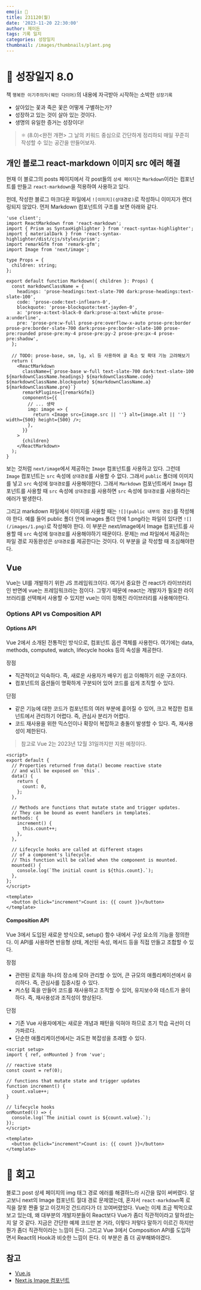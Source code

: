 ```yaml
---
emoji: 🌱
title: 231120(월)
date: '2023-11-20 22:30:00'
author: 제이든
tags: 기록 일지
categories: 성장일지
thumbnail: /images/thumbnails/plant.png
---
```


# 🌱 성장일지 8.0

책 `행복한 이기주의자(웨인 다이어)`의 내용에 자극받아 시작하는 소박한 `성장기록`

- 살아있는 꽃과 죽은 꽃은 어떻게 구별하는가?
- 성장하고 있는 것이 살아 있는 것이다.
- 생명의 유일한 증거는 성장이다!

> ⚛ (8.0)<완전 개편> 그 날의 키워드 중심으로 간단하게 정리하되 매일 꾸준히 작성할 수 있는 공간을 만들어보자.

## 개인 블로그 react-markdown 이미지 src 에러 해결

현재 이 블로그의 posts 페이지에서 각 post들의 `상세 페이지`는 `Markdown`이라는 컴포넌트를 만들고 `react-markdown`을 적용하여 사용하고 있다.

헌데, 작성한 블로그 마크다운 파일에서 `![이미지](상대경로)`로 작성하니 이미지가 렌더링되지 않았다. 먼저 Markdown 컴포넌트의 구조를 보면 아래와 같다.

```tsx
'use client';
import ReactMarkdown from 'react-markdown';
import { Prism as SyntaxHighlighter } from 'react-syntax-highlighter';
import { materialDark } from 'react-syntax-highlighter/dist/cjs/styles/prism';
import remarkGfm from 'remark-gfm';
import Image from 'next/image';

type Props = {
  children: string;
};

export default function Markdown({ children }: Props) {
  const markdownClassName = {
    headings: 'prose-headings:text-slate-700 dark:prose-headings:text-slate-100',
    code: 'prose-code:text-inflearn-0',
    blockquote: 'prose-blockquote:text-jayden-0',
    a: 'prose-a:text-black-0 dark:prose-a:text-white prose-a:underline',
    pre: 'prose-pre:w-full prose-pre:overflow-x-auto prose-pre:border prose-pre:border-slate-700 dark:prose-pre:border-slate-100 prose-pre:rounded prose-pre:my-4 prose-pre:py-2 prose-pre:px-4 prose-pre:shadow',
  };

  // TODO: prose-base, sm, lg, xl 등 사용하여 글 축소 및 확대 기능 고려해보기
  return (
    <ReactMarkdown
      className={`prose-base w-full text-slate-700 dark:text-slate-100 ${markdownClassName.headings} ${markdownClassName.code} ${markdownClassName.blockquote} ${markdownClassName.a} ${markdownClassName.pre}`}
      remarkPlugins={[remarkGfm]}
      components={{
        // ... 생략
        img: image => {
          return <Image src={image.src || ''} alt={image.alt || ''} width={500} height={500} />;
        },
      }}
    >
      {children}
    </ReactMarkdown>
  );
}
```

보는 것처럼 `next/image`에서 제공하는 `Image` 컴포넌트를 사용하고 있다. 그런데 `Image` 컴포넌트는 `src` 속성에 `상대경로`를 사용할 수 없다. 그래서 `public` 폴더에 이미지를 넣고 `src` 속성에 `절대경로`를 사용해야한다. 그래서 `Markdown` 컴포넌트에서 `Image` 컴포넌트를 사용할 때 `src` 속성에 `상대경로`를 사용하면 `src` 속성에 `절대경로`를 사용하라는 에러가 발생한다.

그리고 markdown 파일에서 이미지를 사용할 때는 `![](public 내부의 경로)`를 작성해야 한다. 예를 들어 public 폴더 안에 images 폴더 안에 1.png라는 파일이 있다면 `![](/images/1.png)`로 작성해야 한다. 이 부분은 next/image에서 Image 컴포넌트를 사용할 때 `src` 속성에 `절대경로`를 사용해야하기 때문이다. 문제는 md 파일에서 제공하는 파일 경로 자동완성은 `상대경로`를 제공한다는 것이다. 이 부분을 글 작성할 때 조심해야한다.

## Vue

Vue는 UI를 개발하기 위한 JS 프레임워크이다. 여기서 중요한 건 react가 라이브러리인 반면에 vue는 프레임워크라는 점이다. 그렇기 때문에 react는 개발자가 필요한 라이브러리를 선택해서 사용할 수 있지만 vue는 이미 정해진 라이브러리를 사용해야한다.

### Options API vs Composition API

#### Options API

Vue 2에서 소개된 전통적인 방식으로, 컴포넌트 옵션 객체를 사용한다. 여기에는 data, methods, computed, watch, lifecycle hooks 등의 속성을 제공한다.

장점

- 직관적이고 익숙하다. 즉, 새로운 사용자가 배우기 쉽고 이해하기 쉬운 구조이다.
- 컴포넌트의 옵션들이 명확하게 구분되어 있어 코드를 쉽게 조직할 수 있다.

단점

- 같은 기능에 대한 코드가 컴포넌트의 여러 부분에 흩어질 수 있어, 크고 복잡한 컴포넌트에서 관리하기 어렵다. 즉, 관심사 분리가 어렵다.
- 코드 재사용을 위한 믹스인이나 확장이 복잡하고 충돌이 발생할 수 있다. 즉, 재사용성이 제한된다.

> 참고로 Vue 2는 2023년 12월 31일까지만 지원 예정이다.

```vue
<script>
export default {
  // Properties returned from data() become reactive state
  // and will be exposed on `this`.
  data() {
    return {
      count: 0,
    };
  },

  // Methods are functions that mutate state and trigger updates.
  // They can be bound as event handlers in templates.
  methods: {
    increment() {
      this.count++;
    },
  },

  // Lifecycle hooks are called at different stages
  // of a component's lifecycle.
  // This function will be called when the component is mounted.
  mounted() {
    console.log(`The initial count is ${this.count}.`);
  },
};
</script>

<template>
  <button @click="increment">Count is: {{ count }}</button>
</template>
```

#### Composition API

Vue 3에서 도입된 새로운 방식으로, setup() 함수 내에서 구성 요소의 기능을 정의한다. 이 API를 사용하면 반응형 상태, 계산된 속성, 메서드 등을 직접 만들고 조합할 수 있다.

장점

- 관련된 로직을 하나의 장소에 모아 관리할 수 있어, 큰 규모의 애플리케이션에서 유리하다. 즉, 관심사를 집중시킬 수 있다.
- 커스텀 훅을 만들어 코드를 재사용하고 조직할 수 있어, 유지보수와 테스트가 용이하다. 즉, 재사용성과 조직성이 향상된다.

단점

- 기존 Vue 사용자에게는 새로운 개념과 패턴을 익혀야 하므로 초기 학습 곡선이 더 가파르다.
- 단순한 애플리케이션에서는 과도한 복잡성을 초래할 수 있다.

```vue
<script setup>
import { ref, onMounted } from 'vue';

// reactive state
const count = ref(0);

// functions that mutate state and trigger updates
function increment() {
  count.value++;
}

// lifecycle hooks
onMounted(() => {
  console.log(`The initial count is ${count.value}.`);
});
</script>

<template>
  <button @click="increment">Count is: {{ count }}</button>
</template>
```

# 📝 회고

블로그 post 상세 페이지의 img 태그 경로 에러를 해결하느라 시간을 많이 써버렸다. 알고보니 next의 Image 컴포넌트 절대 경로 문제였는데, 혼자서 `react-markdown`쪽 로직을 잘못 짠줄 알고 이것저것 건드리다가 더 꼬여버렸었다. Vue는 이제 조금 찍먹으로 보고 있는데, 왜 대부분의 개발자분들이 React보다 Vue가 좀더 직관적이라고 말하셨는지 알 것 같다. 지금은 간단한 예제 코드만 본 거라, 이렇다 저렇다 말하기 이르긴 하지만 뭔가 좀더 직관적이라는 느낌이 든다. 그리고 Vue 3에서 Composition API를 도입하면서 React의 Hook과 비슷한 느낌이 든다. 이 부분은 좀 더 공부해봐야겠다.

## 참고

- [Vue.js](https://vuejs.org/)
- [Next.js Image 컴포넌트](https://nextjs.org/docs/app/api-reference/components/image)
